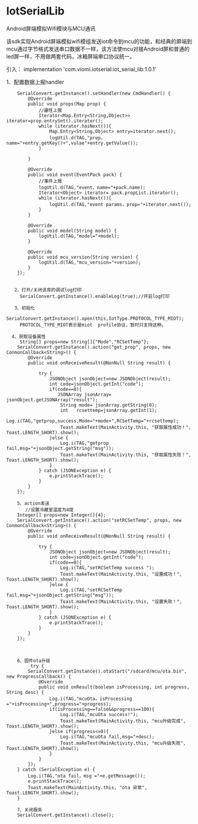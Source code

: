 # IotSerialLib
Android屏端模拟Wifi模块与MCU通讯

该sdk实现Android屏端模拟wifi模组发送iot命令到mcu的功能，和经典的屏端到mcu通过字节格式发送串口数据不一样，该方法使mcu对接Android屏和普通的led屏一样，不用做两套代码，冰箱屏端串口协议统一。


引入：
implementation 'com.viomi.iotserial:iot_serial_lib:1.0.1'

1、配置数据上报handler


        SerialConvert.getInstance().setHandler(new CmdHandler() {
            @Override
            public void props(Map prop) {
                //屬性上报
                Iterator<Map.Entry<String,Object>> iterator=prop.entrySet().iterator();
                while (iterator.hasNext()){
                    Map.Entry<String,Object> entry=iterator.next();
                    logUtil.d(TAG,"prop，name="+entry.getKey()+",vulae"+entry.getValue());
                }

            }

            @Override
            public void event(EventPack pack) {
                //事件上报
                logUtil.d(TAG,"event，name="+pack.name);
                Iterator<Object> iterator= pack.propList.iterator();
                while (iterator.hasNext()){
                    logUtil.d(TAG,"event params，prop="+iterator.next());
                }
            }

            @Override
            public void model(String model) {
                logUtil.d(TAG,"model="+model);
            }

            @Override
            public void mcu_version(String version) {
                logUtil.d(TAG,"mcu_version="+version);
            }
        });
        
        
       2、打开/关闭该库的调试log打印
         SerialConvert.getInstance().enableLog(true);//开启log打印
         
       3、初始化
         SerialConvert.getInstance().open(this,IotType.PROTOCOL_TYPE_MIOT);
         PROTOCOL_TYPE_MIOT表示是miot  profile协议，暂时只支持这种。
         
      4、获取设备属性
         String[] props=new String[]{"Mode","RCSetTemp"};
        SerialConvert.getInstance().action("get_prop", props, new ConmonCallback<String>() {
            @Override
            public void onReceiveResult(@NonNull String result) {

                try {
                    JSONObject jsonObject=new JSONObject(result);
                    int code=jsonObject.getInt("code");
                    if(code==0){
                       JSONArray jsonArray= jsonObject.getJSONArray("result");
                        String mode= jsonArray.getString(0);
                        int   rcsettemp=jsonArray.getInt(1);
                        Log.i(TAG,"getprop,success,Mode="+mode+",RCSetTemp="+rcsettemp);
                        Toast.makeText(MainActivity.this, "获取属性成功！", Toast.LENGTH_SHORT).show();
                    }else {
                        Log.i(TAG,"getprop fail,msg="+jsonObject.getString("msg"));
                        Toast.makeText(MainActivity.this, "获取属性失败！", Toast.LENGTH_SHORT).show();
                    }
                } catch (JSONException e) {
                    e.printStackTrace();
                }
            }
        });
        
        5、action发送
           //设置冷藏室温度为4度
        Integer[] props=new Integer[]{4};
        SerialConvert.getInstance().action("setRCSetTemp", props, new ConmonCallback<String>() {
            @Override
            public void onReceiveResult(@NonNull String result) {

                try {
                    JSONObject jsonObject=new JSONObject(result);
                    int code=jsonObject.getInt("code");
                    if(code==0){
                        Log.i(TAG,"setRCSetTemp success ");
                        Toast.makeText(MainActivity.this, "设置成功！", Toast.LENGTH_SHORT).show();
                    }else {
                        Log.i(TAG,"setRCSetTemp fail,msg="+jsonObject.getString("msg"));
                        Toast.makeText(MainActivity.this, "设置失败！", Toast.LENGTH_SHORT).show();
                    }
                } catch (JSONException e) {
                    e.printStackTrace();
                }
            }
        });
        
       
        
        6、固件ota升级
             try {
            SerialConvert.getInstance().otaStart("/sdcard/mcu/ota.bin", new ProgressCallback() {
                @Override
                public void onResult(boolean isProcessing, int progress, String desc) {
                    Log.i(TAG,"mcuOta，isProcessing  ="+isProcessing+",progress="+progress);
                    if(isProcessing==false&&progress==100){
                        Log.i(TAG,"mcuOta success!");
                        Toast.makeText(MainActivity.this, "mcu升级完成", Toast.LENGTH_SHORT).show();
                    }else if(progress<=0){
                        Log.i(TAG,"mcuOta fail,msg="+desc);
                        Toast.makeText(MainActivity.this, "mcu升级失败", Toast.LENGTH_SHORT).show();
                    }
                }
            });
        } catch (SerialException e) {
            Log.i(TAG,"ota fail，msg ="+e.getMessage());
            e.printStackTrace();
            Toast.makeText(MainActivity.this, "ota 异常", Toast.LENGTH_SHORT).show();
        }
        
        7、关闭服务
        SerialConvert.getInstance().close();
